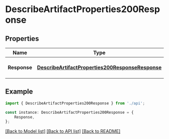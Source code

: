# DescribeArtifactProperties200Response


## Properties

Name | Type | Description | Notes
------------ | ------------- | ------------- | -------------
**Response** | [**DescribeArtifactProperties200ResponseResponse**](DescribeArtifactProperties200ResponseResponse.md) |  | [optional] [default to undefined]

## Example

```typescript
import { DescribeArtifactProperties200Response } from './api';

const instance: DescribeArtifactProperties200Response = {
    Response,
};
```

[[Back to Model list]](../README.md#documentation-for-models) [[Back to API list]](../README.md#documentation-for-api-endpoints) [[Back to README]](../README.md)
